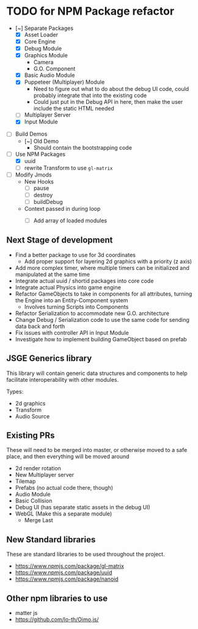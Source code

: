 # TODO for NPM Package refactor

- [~] Separate Packages
    - [x] Asset Loader
    - [x] Core Engine
    - [x] Debug Module
    - [x] Graphics Module
        - Camera
        - G.O. Component
    - [x] Basic Audio Module
    - [x] Puppeteer (Multiplayer) Module
        - Need to figure out what to do about the debug UI code, could probably integrate that into the existing code
        - Could just put in the Debug API in here, then make the user include the static HTML needed
    - [ ] Multiplayer Server
    - [x] Input Module
- [ ] Build Demos
    - [~] Old Demo
        - Should contain the bootstrapping code
- [ ] Use NPM Packages
    - [x] uuid
    - [ ] rewrite Transform to use `gl-matrix`
- [ ] Modify Jmods
    - New Hooks
        - [ ] pause
        - [ ] destroy
        - [ ] buildDebug
    - Context passed in during loop
        - [ ] Add array of loaded modules


## Next Stage of development

- Find a better package to use for 3d coordinates
    - Add proper support for layering 2d graphics with a priority (z axis)
- Add more complex timer, where multiple timers can be initialized and manipulated at the same time
- Integrate actual uuid / shortid packages into core code
- Integrate actual Physics into game engine
- Refactor GameObjects to take in components for all attributes, turning the Engine into an Entity-Component system
    - Involves turning Scripts into Components
- Refactor Serialization to accommodate new G.O. architecture
- Change Debug / Serialization code to use the same code for sending data back and forth
- Fix issues with controller API in Input Module
- Investigate how to implement building GameObject based on prefab

## JSGE Generics library

This library will contain generic data structures and components to help facilitate interoperability with other modules.

Types:
- 2d graphics
- Transform
- Audio Source

## Existing PRs

These will need to be merged into master, or otherwise moved to a safe place, and then everything will be moved around

- 2d render rotation
- New Multiplayer server
- Tilemap
- Prefabs (no actual code there, though)
- Audio Module
- Basic Collision
- Debug UI (has separate static assets in the debug UI)
- WebGL (Make this a separate module)
    - Merge Last

## New Standard libraries

These are standard libraries to be used throughout the project.

- https://www.npmjs.com/package/gl-matrix
- https://www.npmjs.com/package/uuid
- https://www.npmjs.com/package/nanoid

## Other npm libraries to use

- matter js
- https://github.com/lo-th/Oimo.js/
